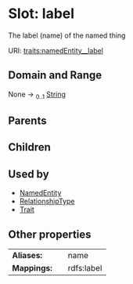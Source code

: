 
# Slot: label


The label (name) of the named thing

URI: [traits:namedEntity__label](http://w3id.org/ontogpt/traits/namedEntity__label)


## Domain and Range

None &#8594;  <sub>0..1</sub> [String](types/String.md)

## Parents


## Children


## Used by

 * [NamedEntity](NamedEntity.md)
 * [RelationshipType](RelationshipType.md)
 * [Trait](Trait.md)

## Other properties

|  |  |  |
| --- | --- | --- |
| **Aliases:** | | name |
| **Mappings:** | | rdfs:label |


